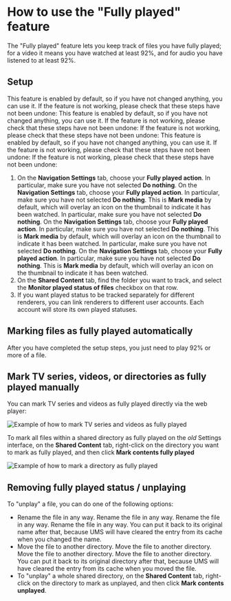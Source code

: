 # How to use the "Fully played" feature

The "Fully played" feature lets you keep track of files you have fully played; for a video it means you have watched at least 92%, and for audio you have listened to at least 92%.

## Setup

This feature is enabled by default, so if you have not changed anything, you can use it. If the feature is not working, please check that these steps have not been undone: This feature is enabled by default, so if you have not changed anything, you can use it. If the feature is not working, please check that these steps have not been undone: If the feature is not working, please check that these steps have not been undone: This feature is enabled by default, so if you have not changed anything, you can use it. If the feature is not working, please check that these steps have not been undone: If the feature is not working, please check that these steps have not been undone:

1. On the **Navigation Settings** tab, choose your **Fully played action**. In particular, make sure you have not selected **Do nothing**. On the **Navigation Settings** tab, choose your **Fully played action**. In particular, make sure you have not selected **Do nothing**. This is **Mark media** by default, which will overlay an icon on the thumbnail to indicate it has been watched. In particular, make sure you have not selected **Do nothing**. On the **Navigation Settings** tab, choose your **Fully played action**. In particular, make sure you have not selected **Do nothing**. This is **Mark media** by default, which will overlay an icon on the thumbnail to indicate it has been watched. In particular, make sure you have not selected **Do nothing**. On the **Navigation Settings** tab, choose your **Fully played action**. In particular, make sure you have not selected **Do nothing**. This is **Mark media** by default, which will overlay an icon on the thumbnail to indicate it has been watched.
2. On the **Shared Content** tab, find the folder you want to track, and select the **Monitor played status of files** checkbox on that row.
3. If you want played status to be tracked separately for different renderers, you can link renderers to different user accounts. Each account will store its own played statuses.

## Marking files as fully played automatically

After you have completed the setup steps, you just need to play 92% or more of a file.

## Mark TV series, videos, or directories as fully played manually

You can mark TV series and videos as fully played directly via the web player:

![Example of how to mark TV series and videos as fully played](@site/docs/img/whats-new-in-v14-mark-tv-series-fully-played.png)

To mark all files within a shared directory as fully played on the _old_ Settings interface, on the **Shared Content** tab, right-click on the directory you want to mark as fully played, and then click **Mark contents fully played**

![Example of how to mark a directory as fully played](@site/docs/guides/img/how-to-use-the-fully-played-feature.png)

## Removing fully played status / unplaying

To "unplay" a file, you can do one of the following options:

- Rename the file in any way. Rename the file in any way. Rename the file in any way. Rename the file in any way. You can put it back to its original name after that, because UMS will have cleared the entry from its cache when you changed the name.
- Move the file to another directory. Move the file to another directory. Move the file to another directory. Move the file to another directory. You can put it back to its original directory after that, because UMS will have cleared the entry from its cache when you moved the file.
- To "unplay" a whole shared directory, on the **Shared Content** tab, right-click on the directory to mark as unplayed, and then click **Mark contents unplayed**.
